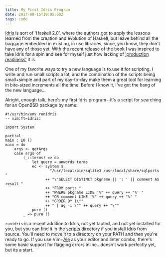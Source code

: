 ```yaml
---
title: My First Idris Program
date: 2017-08-15T19:05:00Z
tags: code
---
```

[Idris][1] is sort of 'Haskell 2.0', where the authors got to apply the lessons 
learned from the creation and evolution of Haskell, but leave behind all the 
baggage embedded in existing, in use libraries, since, you know, they don't have 
any of those yet. With the recent release of [the book][2] I was inspired to 
take Idris for a spin and see for myself just how lacking of ['production 
readiness'][3] it is.

One of my favorite ways to try a new language is to use it for scripting. I 
write and run small scripts a lot, and the combination of the scripts being 
small+simple and part of my day-to-day make them a great tool for learning in 
bite-sized increments all the time. Before I know it, I've got the hang of the 
new language...

Alright, enough talk, here's my first Idris program--it's a script for searching 
for an OpenBSD package by name:

````
#!/usr/bin/env runidris
-- vim:ft=idris:

import System

partial
main : IO ()
main = do
    args <- getArgs
    case args of
        (_::terms) => do
            let query = unwords terms
            ec <- system $
                    "/usr/local/bin/sqlite3 /usr/local/share/sqlports "
                  ++ "\"SELECT DISTINCT pkgname || ': ' || comment AS result "
                  ++ "FROM ports "
                  ++ "WHERE pkgname LIKE '%" ++ query ++ "%' "
                  ++ "OR comment LIKE '%" ++ query ++ "%' "
                  ++ "ORDER BY 1\""
                  ++ " | ag -i \"" ++ query ++ "\""
            pure ()
        _ => pure ()
````

````runidris```` is a recent addition to Idris, not yet tauted, and not yet 
installed for you, but you can find it in the [scripts][4] directory if you 
install Idris from source. You'll need to move it to a directory on your PATH 
and then you're ready to go. If you use Vim+[Ale][5] as your editor and linter 
combo, there's some basic support for flagging errors inline...doesn't work 
perfectly yet, but its a start.

[1]: http://www.idris-lang.org/
[2]: https://www.manning.com/books/type-driven-development-with-idris
[3]: https://www.idris-lang.org/idris-1-0-released/
[4]: https://github.com/idris-lang/Idris-dev/blob/master/scripts/runidris
[5]: https://github.com/w0rp/ale
